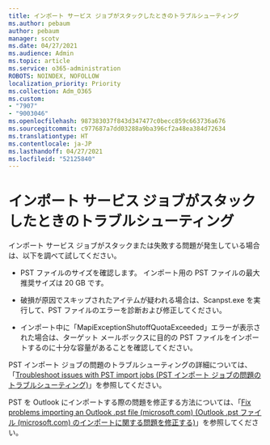 ```yaml
---
title: インポート サービス ジョブがスタックしたときのトラブルシューティング
ms.author: pebaum
author: pebaum
manager: scotv
ms.date: 04/27/2021
ms.audience: Admin
ms.topic: article
ms.service: o365-administration
ROBOTS: NOINDEX, NOFOLLOW
localization_priority: Priority
ms.collection: Adm_O365
ms.custom:
- "7907"
- "9003046"
ms.openlocfilehash: 987383037f843d347477c0becc859c663736a676
ms.sourcegitcommit: c977687a7dd03288a9ba396cf2a48ea384d72634
ms.translationtype: HT
ms.contentlocale: ja-JP
ms.lasthandoff: 04/27/2021
ms.locfileid: "52125840"
---
```

# <a name="troubleshooting-import-service-job-stuck"></a>インポート サービス ジョブがスタックしたときのトラブルシューティング

インポート サービス ジョブがスタックまたは失敗する問題が発生している場合は、以下を調べて試してください。

- PST ファイルのサイズを確認します。 インポート用の PST ファイルの最大推奨サイズは 20 GB です。

- 破損が原因でスキップされたアイテムが疑われる場合は、Scanpst.exe を実行して、PST ファイルのエラーを診断および修正してください。

- インポート中に「MapiExceptionShutoffQuotaExceeded」エラーが表示された場合は、ターゲット メールボックスに目的の PST ファイルをインポートするのに十分な容量があることを確認してください。

PST インポート ジョブの問題のトラブルシューティングの詳細については、「[Troubleshoot issues with PST import jobs (PST インポート ジョブの問題のトラブルシューティング)](https://docs.microsoft.com/office365/troubleshoot/pst-import-service/issues-with-pst-import-job)」を参照してください。

PST を Outlook にインポートする際の問題を修正する方法については、「[Fix problems importing an Outlook .pst file (microsoft.com) (Outlook .pst ファイル (microsoft.com) のインポートに関する問題を修正する)](https://support.microsoft.com/topic/fix-problems-importing-an-outlook-pst-file-2d2e50dc-5c36-4ab2-ab50-f1be733b3d6e?ui=en-us&rs=en-us&ad=us)」を参照してください。